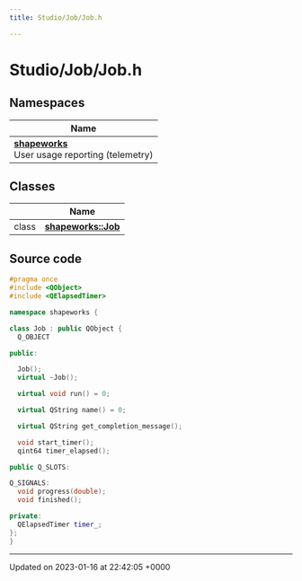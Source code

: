 ```yaml
---
title: Studio/Job/Job.h

---
```


# Studio/Job/Job.h



## Namespaces

| Name           |
| -------------- |
| **[shapeworks](../Namespaces/namespaceshapeworks.md)** <br>User usage reporting (telemetry)  |

## Classes

|                | Name           |
| -------------- | -------------- |
| class | **[shapeworks::Job](../Classes/classshapeworks_1_1Job.md)**  |




## Source code

```cpp
#pragma once
#include <QObject>
#include <QElapsedTimer>

namespace shapeworks {

class Job : public QObject {
  Q_OBJECT

public:

  Job();
  virtual ~Job();

  virtual void run() = 0;

  virtual QString name() = 0;

  virtual QString get_completion_message();

  void start_timer();
  qint64 timer_elapsed();

public Q_SLOTS:

Q_SIGNALS:
  void progress(double);
  void finished();

private:
  QElapsedTimer timer_;
};
}
```


-------------------------------

Updated on 2023-01-16 at 22:42:05 +0000
